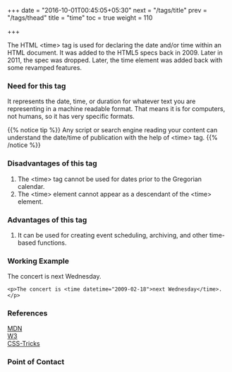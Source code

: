 +++
date = "2016-10-01T00:45:05+05:30"
next = "/tags/title"
prev = "/tags/thead"
title = "time"
toc = true
weight = 110

+++

The HTML <span class='tag-span'>&lt;time&gt;</span> tag is used for declaring the date and/or time within an HTML document. It was added to the HTML5 specs back in 2009. Later in 2011, the spec was dropped. Later, the time element was added back with some revamped features.

<h3>Need for this tag</h3>

It represents the date, time, or duration for whatever text you are representing in a machine readable format. That means it is for computers, not humans, so it has very specific formats.

{{% notice tip %}}
  Any script or search engine reading your content can understand the date/time of publication with the help of <span class='tag-span'>&lt;time&gt;</span> tag.
{{% /notice %}}

<h3>Disadvantages of this tag</h3>

<ol>
  <li>The <span class='tag-span'>&lt;time&gt;</span> tag cannot be used for dates prior to the Gregorian calendar.</li>
  <li>The <span class='tag-span'>&lt;time&gt;</span> element cannot appear as a descendant of the <span class='tag-span'>&lt;time&gt;</span> element.</li>
</ol>

<h3>Advantages of this tag</h3>

<ol>
  <li>It can be used for creating event scheduling, archiving, and other time-based functions. </li>
</ol>

<h3>Working Example</h3>

<p>The concert is <time datetime="2009-02-18">next Wednesday</time>.</p>

    <p>The concert is <time datetime="2009-02-18">next Wednesday</time>.</p>

<h3>References</h3>

[MDN](https://developer.mozilla.org/en-US/docs/Web/HTML/Element/time)
<br>
[W3](https://www.w3.org/TR/2011/WD-html-markup-20110405/time.html)
<br>
[CSS-Tricks](https://css-tricks.com/time-element/)

<h3>Point of Contact</h3>
